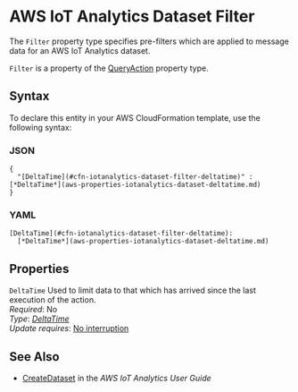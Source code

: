# AWS IoT Analytics Dataset Filter<a name="aws-properties-iotanalytics-dataset-filter"></a>

<a name="aws-properties-iotanalytics-dataset-filter-description"></a>The `Filter` property type specifies pre\-filters which are applied to message data for an AWS IoT Analytics dataset\.

<a name="aws-properties-iotanalytics-dataset-filter-inheritance"></a> `Filter` is a property of the [QueryAction](aws-properties-iotanalytics-dataset-queryaction.md) property type\.

## Syntax<a name="aws-properties-iotanalytics-dataset-filter-syntax"></a>

To declare this entity in your AWS CloudFormation template, use the following syntax:

### JSON<a name="aws-properties-iotanalytics-dataset-filter-syntax.json"></a>

```
{
  "[DeltaTime](#cfn-iotanalytics-dataset-filter-deltatime)" : [*DeltaTime*](aws-properties-iotanalytics-dataset-deltatime.md)
}
```

### YAML<a name="aws-properties-iotanalytics-dataset-filter-syntax.yaml"></a>

```
[DeltaTime](#cfn-iotanalytics-dataset-filter-deltatime): 
  [*DeltaTime*](aws-properties-iotanalytics-dataset-deltatime.md)
```

## Properties<a name="aws-properties-iotanalytics-dataset-filter-properties"></a>

`DeltaTime`  <a name="cfn-iotanalytics-dataset-filter-deltatime"></a>
Used to limit data to that which has arrived since the last execution of the action\.  
 *Required*: No  
 *Type*: [*DeltaTime*](aws-properties-iotanalytics-dataset-deltatime.md)  
 *Update requires*: [No interruption](using-cfn-updating-stacks-update-behaviors.md#update-no-interrupt) 

## See Also<a name="aws-properties-iotanalytics-dataset-filter-seealso"></a>
+ [ CreateDataset](https://docs.aws.amazon.com/iotanalytics/latest/userguide/api.html#cli-iotanalytics-createdataset) in the *AWS IoT Analytics User Guide*